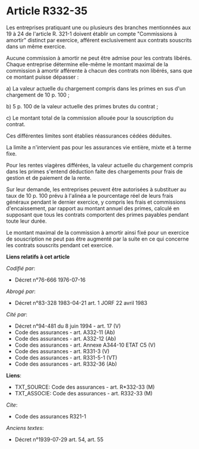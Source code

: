 # Article R332-35

Les entreprises pratiquant une ou plusieurs des branches mentionnées aux 19 à 24 de l'article R. 321-1 doivent établir un
compte "Commissions à amortir" distinct par exercice, afférent exclusivement aux contrats souscrits dans un même exercice.

Aucune commission à amortir ne peut être admise pour les contrats libérés. Chaque entreprise détermine elle-même le montant
maximal de la commission à amortir afférente à chacun des contrats non libérés, sans que ce montant puisse dépasser :

a) La valeur actuelle du chargement compris dans les primes en sus d'un chargement de 10 p. 100 ;

b) 5 p. 100 de la valeur actuelle des primes brutes du contrat ;

c) Le montant total de la commission allouée pour la souscription du contrat.

Ces différentes limites sont établies réassurances cédées déduites.

La limite a n'intervient pas pour les assurances vie entière, mixte et à terme fixe.

Pour les rentes viagères différées, la valeur actuelle du chargement compris dans les primes s'entend déduction faite des
chargements pour frais de gestion et de paiement de la rente.

Sur leur demande, les entreprises peuvent être autorisées à substituer au taux de 10 p. 100 prévu à l'alinéa a le pourcentage
réel de leurs frais généraux pendant le dernier exercice, y compris les frais et commissions d'encaissement, par rapport au
montant annuel des primes, calculé en supposant que tous les contrats comportent des primes payables pendant toute leur
durée.

Le montant maximal de la commission à amortir ainsi fixé pour un exercice de souscription ne peut pas être augmenté par la
suite en ce qui concerne les contrats souscrits pendant cet exercice.

**Liens relatifs à cet article**

_Codifié par_:

  - Décret n°76-666 1976-07-16

_Abrogé par_:

  - Décret n°83-328 1983-04-21 art. 1 JORF 22 avril 1983

_Cité par_:

  - Décret n°94-481 du 8 juin 1994 - art. 17 (V)
  - Code des assurances - art. A332-11 (Ab)
  - Code des assurances - art. A332-12 (Ab)
  - Code des assurances - art. Annexe A344-10 ETAT C5 (V)
  - Code des assurances - art. R331-3 (V)
  - Code des assurances - art. R331-5-1 (VT)
  - Code des assurances - art. R332-36 (Ab)

**Liens**:

  - TXT_SOURCE: Code des assurances - art. R*332-33 (M)
  - TXT_ASSOCIE: Code des assurances - art. R332-33 (M)

_Cite_:

  - Code des assurances R321-1

_Anciens textes_:

  - Décret n°1939-07-29 art. 54, art. 55
